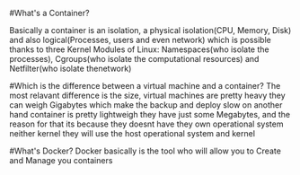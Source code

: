 #What's a Container?

Basically a container is an isolation, a physical isolation(CPU, Memory, Disk) and also logical(Processes, users and even network) which is possible
thanks to three Kernel Modules of Linux: Namespaces(who isolate the processes), Cgroups(who isolate the computational resources) and Netfilter(who isolate thenetwork)

#Which is the difference between a virtual machine and a container?
The most relavant difference is the size, virtual machines are pretty heavy they can weigh Gigabytes which make the backup and deploy slow on another hand
container is pretty lightweigh they have just some Megabytes, and the reason for that its because they doesnt have they own operational system neither kernel
they will use the host operational system and kernel

#What's Docker?
Docker basically is the tool who will allow you to Create and Manage you containers

